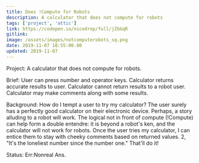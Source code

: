 ```yaml
---
title: Does !Compute for Robots
description: A calculator that does not compute for robots
tags: ['project', 'attic']
link: https://codepen.io/nicedrop/full/jZGGqR
gitlink:
image: /assets/images/notcomputerobots_sq.png
date: 2019-11-07 18:55:00.00
updated: 2019-11-07
---
```


Project: A calculator that does not compute for robots.

Brief: User can press number and operator keys. Calculator returns accurate results to user. Calculator cannot return results to a robot user. Calculator may make comments along with some results.

Background: How do I tempt a user to try my calculator? The user surely has a perfectly good calculator on their electronic device. Perhaps, a story alluding to a robot will work. The logical not in front of compute (!Compute) can help form a double entendre: it is beyond a robot's ken, and the calculator will not work for robots. Once the user tries my calculator, I can entice them to stay with cheeky comments based on returned values. 2, "It's the loneliest number since the number one." That'll do it!

Status: Err:Nonreal Ans.
